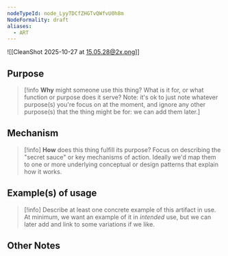 ```yaml
---
nodeTypeId: node_LyyTDCfZHGTvQWfvU0h8m
NodeFormality: draft
aliases:
  - ART
---
```

![[CleanShot 2025-10-27 at 15.05.28@2x.png]]

## Purpose
> [!info **Why** might someone use this thing? What is it for, or what function or purpose does it serve? Note: it's ok to just note whatever purpose(s) you're focus on at the moment, and ignore any other purpose(s) that the thing might be for: we can add them later.]


## Mechanism
> [!info] **How** does this thing fulfill its purpose? Focus on describing the "secret sauce" or key mechanisms of action. Ideally we'd map them to one or more underlying conceptual or design patterns that explain how it works.

## Example(s) of usage
> [!info] Describe at least one concrete example of this artifact in use. At minimum, we want an example of it in *intended* use, but we can later add and link to some variations if we like.

## Other Notes